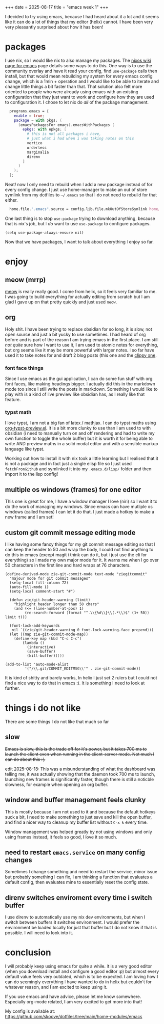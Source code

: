 +++
date = 2025-08-17
title = "emacs week 1"
+++

I decided to try using emacs, because I had heard about it a lot and it seems like it can do a lot of things that my editor (helix) cannot. I have been very very pleasantly surprised about how it has been!

# packages
I use nix, so I would like nix to also manage my packages. The [nixos wiki page for emacs](<https://nixos.wiki/wiki/Emacs>) page details some ways to do this. One way is to use the community overlay and have it read your config, find `use-package` calls then install, but that would mean rebuilding my system for every emacs config change, which is a 1min + operation and I would like to be able to iterate and change little things a bit faster than that. That solution also felt more oriented to people who were already using emacs with an existing configuration that they just want to work and configure how they are used to configuration it. I chose to let nix do *all* of the package management.

``` nix
  programs.emacs = {
    enable = true;
    package = with pkgs; (
      (emacsPackagesFor emacs).emacsWithPackages (
        epkgs: with epkgs; [
		  # this is not all packages i have,
		  # just what i had when i was taking notes on this
          vertico
          orderless
          marginalia
          direnv
        ]
      )
    );
  };
```

Neat! now I only need to rebuild when I add a new package instead of for every config change. I just use home-manager to make an out of store symlink from my dotfiles to `~/.emacs` so that I do not need to rebuild for that either.

```nix
  home.file.".emacs".source = config.lib.file.mkOutOfStoreSymlink home/zie/.dotfiles/home-modules/emacs/emacs.el;
```

One last thing is to stop `use-package` trying to download anything, because that is nix's job, but I *do* want to use `use-package` to configure packages.

```emacs-lisp
(setq use-package-always-ensure nil)
```

Now that we have packages, I want to talk about everything I enjoy so far.

# enjoy
## meow (mrrp)
[meow](<https://github.com/meow-edit/meow>) is really really good. I come from helix, so it feels very familiar to me. I was going to build everything for actually editing from scratch but I am glad I gave up on that pretty quickly and just used `meow`.

## org
Holy shit. I have been trying to replace obsidian for so long, it is slow, not open source and just a bit yucky to use sometimes. I had heard of org before and is part of the reason I am trying emacs in the first place. I am still *not quite* sure how I want to use it, I am used to atomic notes for everything, but org seems like it may be more powerful with larger notes. I so far have used it to take notes for and draft 2 blog posts (this one and the [clippy one](/blog/just-wanting-to-help).

### font face things
Since I use emacs as the gui application, I can do some fun stuff with org font faces, like making headings bigger. I actually did this in the markdown mode too since I still write the posts in markdown. Something I would like to play with is a kind of live preview like obsidian has, as I really like that feature.

### typst math
I love typst, I am not a big fan of latex / mathjax. I can do typst maths using [org-typst-preview.el](<https://github.com/remimimimimi/org-typst-preview.el>). It is a bit more clunky to use than I am used to with obsidian (i need to manually turn on and off rendering and had to write my own function to toggle the whole buffer) but it is worth it for being able to write AND preview maths in a solid modal editor and with a sensible markup language like typst. 

Working out how to install it with nix took a little learning but I realised that it is not a package and in fact just a single elisp file so I just used `fetchFromGithub` and symlinked it into my `.emacs.d/lisp/` folder and then import it to the lisp config!

## multiple os windows (frames) for one editor
This one is great for me, I have a window manager I love (niri) so I want it to do the work of managing my windows. Since emacs can have mutliple os windows (called frames) I can let it do that. I just made a hotkey to make a new frame and I am set!

## custom git commit message editing mode
I like having some fancy things for my git commit message editing so that I can keep the header to 50 and wrap the body, I could not find anything to do this in emacs (except magit i think can do it, but i just use the cli for everything) so I made my own major mode for it. It warns me when I go over 50 characters in the first line and hard wraps at 76 characters.

```emacs-lisp
(define-derived-mode zie-git-commit-mode text-mode "ziegitcommit"
  "majour mode for git commit messages"
  (setq-local fill-column 72)
  (auto-fill-mode 1)
  (setq-local comment-start "#")

  (defun zie/git-header-warning (limit)
    "highlight header longer than 50 chars"
    (and (<= (line-number-at-pos) 1)
         (re-search-forward (format "^.\\{%d\\}\\(.*\\)$" (1+ 50)) limit t)))

  (font-lock-add-keywords
   nil `((zie/git-header-warning 0 font-lock-warning-face prepend)))
  (let ((map zie-git-commit-mode-map))
    (define-key map (kbd "C-c C-c")
		(lambda ()
		  (interactive)
		  (save-buffer)
		  (kill-buffer)))))

(add-to-list 'auto-mode-alist
	     '("/\\.git/COMMIT_EDITMSG\\'" . zie-git-commit-mode))
```

It is kind of shitty and barely works, In helix I just set 2 rulers but I could not find a nice way to do that in emacs :(. It is something I need to look at further.

# things i do not like
There are some things I do not like that much so far

## slow
~~Emacs is slow, this is the trade off for it's power, but it takes 700 ms to launch the client even when running in the client-server mode. Not much I can do about this :(.~~

edit 2025-08-18: This was a misunderstanding of what the dashboard was telling me, it was actually showing that the daemon took 700 ms to launch, launching new frames is significantly faster, though there is still a noticble slowness, for example when opening an org buffer.

## window and buffer management feels clunky
This is mostly because I am not used to it and because the default hotkeys suck a bit, I need to make something to just save and kill the open buffer, and find a nicer way to cleanup my buffer list without `C-x k` every time. 

Window management was helped greatly by not using windows and only using frames instead, it feels so good, I love it so much.

## need to restart `emacs.service` on many config changes
Sometimes I change something and need to restart the service, minor issue but probably something I can fix, I am thinking a function that evaluates a default config, then evaluates mine to essentially reset the config state.

## direnv switches enviroment every time i switch buffer
I use direnv to automatically use my nix dev environments, but when I switch between buffers it switches environment. I would prefer the environment be loaded locally for just that buffer but I do not know if that is possible. I will need to look into it.

# conclusion
I will probably keep using emacs for quite a while. It is a very good editor (when you download install and configure a good editor :p) but almost every default value feels very outdated, which is to be expected. I am loving how I can do seemingly everything I have wanted to do in helix but couldn't for whatever reason, and I am excited to keep using it.

If you use emacs and have advice, please let me know somewhere. Especially org-mode related, I am very excited to get more into that!

My config is available at: https://github.com/skoove/dotfiles/tree/main/home-modules/emacs
